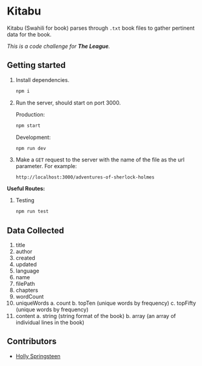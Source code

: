 # Kitabu

Kitabu (Swahili for book) parses through `.txt` book files to gather pertinent data for the book.

_This is a code challenge for **The League**._

## Getting started

1.  Install dependencies.

    ```bash
    npm i
    ```

2.  Run the server, should start on port 3000.

    Production:

    ```bash
    npm start
    ```

    Development:

    ```bash
    npm run dev
    ```

3.  Make a `GET` request to the server with the name of the file as the url parameter. For example:

    ```
    http://localhost:3000/adventures-of-sherlock-holmes
    ```

**Useful Routes:**

1.  Testing

    ```bash
    npm run test
    ```

## Data Collected

1.  title
2.  author
3.  created
4.  updated
5.  language
6.  name
7.  filePath
8.  chapters
9.  wordCount
10. uniqueWords
    a.  count
    b.  topTen (unique words by frequency)
    c.  topFifty (unique words by frequency)
11. content
    a.  string (string format of the book)
    b.  array (an array of individual lines in the book)

## Contributors

-   [Holly Springsteen](https://www.linkedin.com/in/hhspringsteen/)
